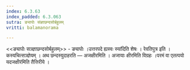 ```yaml
---
index: 6.3.63
index_padded: 6.3.063
sutra: ङ्यापोः संज्ञाछन्दसोर्बहुलम्
vritti: balamanorama

---
```

<<ङ्यापोः सञ्ज्ञाछन्दसोर्बहुलम्>> - ङ्यापोः ।उत्तरपदे ह्यस्वः स्या॑दिति शेषः । रेवतिपुत्र इति । कस्यचित्सञ्ज्ञेयम् । अथ छन्दस्युदाहरति — अजक्षीरमिति । अजायाः क्षीरमिति विग्रहः ।परमं वा एतत्पयो यदजक्षीर॑मिति तैत्तिरीये ।